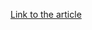 [Link to the article](https://nextron-systems.com/2021/03/06/scan-for-hafnium-exploitation-evidence-with-thor-lite)
